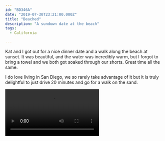 ```yaml
---
id: "BD346A"
date: "2019-07-30T23:21:00.000Z"
title: "Beached"
description: "A sundown date at the beach"
tags:
  - California

---
```

Kat and I got out for a nice dinner date and a walk along the beach at sunset. It was beautiful, and the water was incredibly warm, but I forgot to bring a towel and we both got soaked through our shorts. Great time all the same.

I do love living in San Diego, we so rarely take advantage of it but it is truly delightful to just drive 20 minutes and go for a walk on the sand.

<video controls><source src="../waves.m4v" type="video/mp4"></video>
